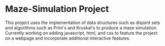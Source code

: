<h1> Maze-Simulation Project </h1>
<body> This project uses the implementation of data structures such as disjoint sets and algorithms such as Prim's and Kruskal's to produce a maze simulation. Currently working on adding javascript, html, and css to feature the project on a webpage and incorporate additional interactive features.
</body>
